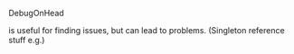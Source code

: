 DebugOnHead

is useful for finding issues, but can lead to problems. (Singleton reference stuff e.g.)